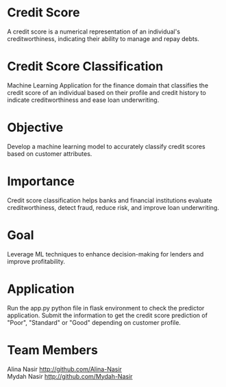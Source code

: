 # Credit Score
A credit score is a numerical representation of an individual's creditworthiness, indicating their ability to manage and repay debts.
# Credit Score Classification
Machine Learning Application for the finance domain that classifies the credit score of an individual based on their profile and credit history to indicate creditworthiness and ease loan underwriting.
# Objective
Develop a machine learning model to accurately classify credit scores based on customer attributes.
# Importance
Credit score classification helps banks and financial institutions evaluate creditworthiness, detect fraud, reduce risk, and improve loan underwriting.
# Goal
Leverage ML techniques to enhance decision-making for lenders and improve profitability.
# Application
Run the app.py python file in flask environment to check the predictor application. Submit the information to get the credit score prediction of "Poor", "Standard" or "Good" depending on customer profile.
# Team Members
Alina Nasir http://github.com/Alina-Nasir <br>
Mydah Nasir http://github.com/Mydah-Nasir




